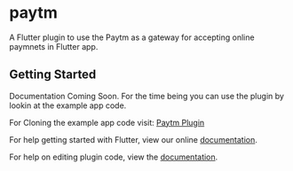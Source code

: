 # paytm

A Flutter plugin to use the Paytm as a gateway for accepting online paymnets in Flutter app. 

## Getting Started
Documentation Coming Soon.
For the time being you can use the plugin by lookin at the example app code.

For Cloning the example app code visit:
[Paytm Plugin](https://github.com/mrdishant/Paytm-Flutter-Plugin)

For help getting started with Flutter, view our online
[documentation](https://flutter.io/).

For help on editing plugin code, view the [documentation](https://flutter.io/developing-packages/#edit-plugin-package).
